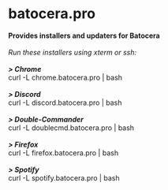 # batocera.pro
<b>Provides installers and updaters for Batocera</b><br>
<br>
<i>Run these installers using xterm or ssh:</i><br>
<br>
<b><i>> Chrome</i></b> <br>
curl -L chrome.batocera.pro | bash <br>
<br>
<b><i>> Discord</i></b> <br>
curl -L discord.batocera.pro | bash <br>
<br>
<b><i>> Double-Commander</i></b> <br>
curl -L doublecmd.batocera.pro | bash <br>
<br>
<b><i>> Firefox</i></b> <br>
curl -L firefox.batocera.pro | bash <br>
<br>
<b><i>> Spotify</i></b> <br>
curl -L spotify.batocera.pro | bash
<br>
<br>
<br> 
